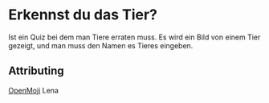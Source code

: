 # Erkennst du das Tier?

Ist ein Quiz bei dem man Tiere erraten muss.
Es wird ein Bild von einem Tier gezeigt, und man muss den Namen es Tieres eingeben.

## Attributing

 [OpenMoji](https://openmoji.org/faq/)
 Lena
